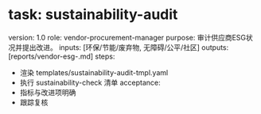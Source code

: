 # task: sustainability-audit

version: 1.0
role: vendor-procurement-manager
purpose: 审计供应商ESG状况并提出改进。
inputs: [环保/节能/废弃物, 无障碍/公平/社区]
outputs: [reports/vendor-esg-<vendor>.md]
steps:

- 渲染 templates/sustainability-audit-tmpl.yaml
- 执行 sustainability-check 清单
  acceptance:
- 指标与改进项明确
- 跟踪复核
